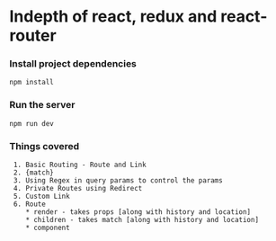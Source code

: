 # Indepth of react, redux and react-router


### Install project dependencies
```
npm install
```

### Run the server
```
npm run dev
```


### Things covered
```
 1. Basic Routing - Route and Link
 2. {match} 
 3. Using Regex in query params to control the params
 4. Private Routes using Redirect
 5. Custom Link
 6. Route 
 	* render - takes props [along with history and location]
 	* children - takes match [along with history and location]
 	* component

```
